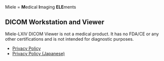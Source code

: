 Miele = **M**edical **I**maging **ELE**ments

## DICOM Workstation and Viewer

<div>
Miele-LXIV DICOM Viewer is not a medical product. It has no FDA/CE or any other certifications and is not intended for diagnostic purposes.
</div>

- [Privacy Policy](privacy-policy.md)
- [Privacy Policy (Japanese)](privacy-policy-jp.md)

